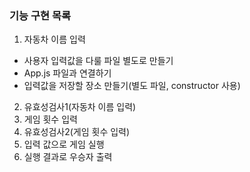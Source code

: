 ### 기능 구현 목록

1. 자동차 이름 입력
- 사용자 입력값을 다룰 파일 별도로 만들기
- App.js 파일과 연결하기
- 입력값을 저장할 장소 만들기(별도 파일, constructor 사용)
2. 유효성검사1(자동차 이름 입력)
3. 게임 횟수 입력
4. 유효성검사2(게임 횟수 입력)
5. 입력 값으로 게임 실행
6. 실행 결과로 우승자 출력
